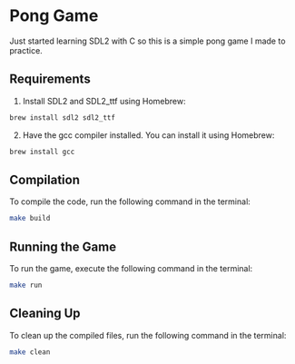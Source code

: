 # Pong Game

Just started learning SDL2 with C so this is a simple pong game I made to practice.

## Requirements

1. Install SDL2 and SDL2_ttf using Homebrew:

```bash
brew install sdl2 sdl2_ttf
```

2. Have the gcc compiler installed. You can install it using Homebrew:

```bash
brew install gcc
```

## Compilation
To compile the code, run the following command in the terminal:

```bash
make build
```

## Running the Game
To run the game, execute the following command in the terminal:

```bash
make run
```

## Cleaning Up
To clean up the compiled files, run the following command in the terminal:

```bash
make clean
```
